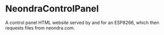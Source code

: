 # NeondraControlPanel
A control panel HTML website served by and for an ESP8266, which then requests files from neondra.com.
